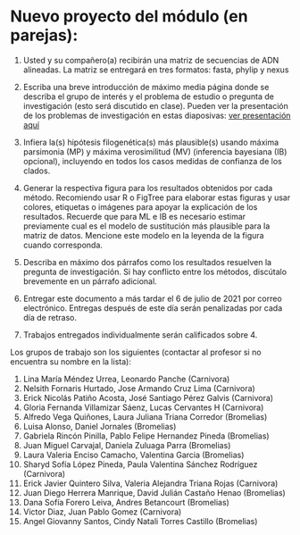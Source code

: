 # Nuevo proyecto del módulo (en parejas):

1. Usted y su compañero(a) recibirán una matriz de secuencias de ADN alineadas. La matriz se entregará en tres formatos: fasta, phylip y nexus

2. Escriba una breve introducción de máximo media página donde se describa el grupo de interés y el problema de estudio o pregunta de investigación (esto será discutido en clase). Pueden ver la presentación de los problemas de investigación en estas diaposivas: [ver presentación aquí](/clase_3/Proyecto.pdf)

3. Infiera la(s) hipótesis filogenética(s) más plausible(s) usando máxima parsimonia (MP) y máxima verosimilitud (MV) (inferencia bayesiana (IB) opcional), incluyendo en todos los casos medidas de confianza de los clados.

4. Generar la respectiva figura para los resultados obtenidos por cada método. Recomiendo usar R o FigTree para elaborar estas figuras y usar colores, etiquetas o imágenes para apoyar la explicación de los resultados. Recuerde que para ML e IB es necesario estimar previamente cual es el modelo de sustitución más plausible para la matriz de datos. Mencione este modelo en la leyenda de la figura cuando corresponda. 

5. Describa en máximo dos párrafos como los resultados resuelven la pregunta de investigación. Si hay conflicto entre los métodos, discútalo brevemente en un párrafo adicional.

6. Entregar este documento a más tardar el 6 de julio de 2021 por correo electrónico. Entregas después de este día serán penalizadas por cada día de retraso.

7. Trabajos entregados individualmente serán calificados sobre 4.

Los grupos de trabajo son los siguientes (contactar al profesor si no encuentra su nombre en la lista):

1. Lina María Méndez Urrea, Leonardo Panche (Carnivora)
2. Nelsith Fornaris Hurtado, Jose Armando Cruz Lima (Carnivora)
3. Erick Nicolás Patiño Acosta, José Santiago Pérez Galvis (Carnivora)
4. Gloria Fernanda Villamizar Sáenz, Lucas Cervantes H (Carnivora)
5. Alfredo Vega Quiñones, Laura Juliana Triana Corredor (Bromelias)
6. Luisa Alonso, Daniel Jornales (Bromelias)
7. Gabriela Rincón Pinilla, Pablo Felipe Hernandez Pineda (Bromelias)
8. Juan Miguel Carvajal, Daniela Zuluaga Parra (Bromelias)
9. Laura Valeria Enciso Camacho, Valentina Garcia (Bromelias)
10. Sharyd Sofía López Pineda, Paula Valentina Sánchez Rodríguez (Carnivora)
11. Erick Javier Quintero Silva, Valeria Alejandra Triana Rojas (Carnivora)
12. Juan Diego Herrera Manrique, David Julián Castaño Henao (Bromelias)
13. Dana Sofía Forero Leiva, Andres Betancourt (Bromelias)
14. Victor Diaz, Juan Pablo Gomez (Carnivora)
15. Angel Giovanny Santos, Cindy Natali Torres Castillo (Bromelias)
